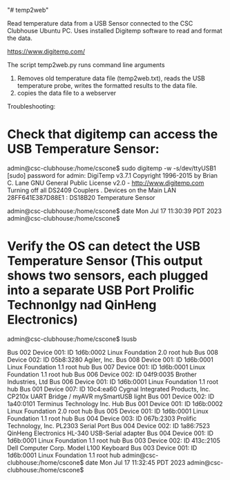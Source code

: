 "# temp2web" 

Read temperature data from a USB Sensor connected to the CSC Clubhouse Ubuntu PC.  Uses installed Digitemp software to read and format the data.

https://www.digitemp.com/

The script temp2web.py runs command line arguments

1. Removes old temperature data file (temp2web.txt), reads the USB temperature probe, writes the formatted results to the data file.
2. copies the data file to a webserver


Troubleshooting:

# Check that digitemp can access the USB Temperature Sensor:

admin@csc-clubhouse:/home/cscone$ sudo digitemp -w -s/dev/ttyUSB1
[sudo] password for admin: 
DigiTemp v3.7.1 Copyright 1996-2015 by Brian C. Lane
GNU General Public License v2.0 - http://www.digitemp.com
Turning off all DS2409 Couplers
.
Devices on the Main LAN
28FF641E387D88E1 : DS18B20 Temperature Sensor

admin@csc-clubhouse:/home/cscone$ date
Mon Jul 17 11:30:39 PDT 2023
admin@csc-clubhouse:/home/cscone$

# Verify the OS can detect the USB Temperature Sensor (This output shows two sensors, each plugged into a separate USB Port Prolific Technonlgy nad QinHeng Electronics)

admin@csc-clubhouse:/home/cscone$ lsusb

Bus 002 Device 001: ID 1d6b:0002 Linux Foundation 2.0 root hub
Bus 008 Device 002: ID 05b8:3280 Agiler, Inc. 
Bus 008 Device 001: ID 1d6b:0001 Linux Foundation 1.1 root hub
Bus 007 Device 001: ID 1d6b:0001 Linux Foundation 1.1 root hub
Bus 006 Device 002: ID 04f9:0035 Brother Industries, Ltd 
Bus 006 Device 001: ID 1d6b:0001 Linux Foundation 1.1 root hub
Bus 001 Device 007: ID 10c4:ea60 Cygnal Integrated Products, Inc. CP210x UART Bridge / myAVR mySmartUSB light
Bus 001 Device 002: ID 1a40:0101 Terminus Technology Inc. Hub
Bus 001 Device 001: ID 1d6b:0002 Linux Foundation 2.0 root hub
Bus 005 Device 001: ID 1d6b:0001 Linux Foundation 1.1 root hub
Bus 004 Device 003: ID 067b:2303 Prolific Technology, Inc. PL2303 Serial Port
Bus 004 Device 002: ID 1a86:7523 QinHeng Electronics HL-340 USB-Serial adapter
Bus 004 Device 001: ID 1d6b:0001 Linux Foundation 1.1 root hub
Bus 003 Device 002: ID 413c:2105 Dell Computer Corp. Model L100 Keyboard
Bus 003 Device 001: ID 1d6b:0001 Linux Foundation 1.1 root hub
admin@csc-clubhouse:/home/cscone$ date
Mon Jul 17 11:32:45 PDT 2023
admin@csc-clubhouse:/home/cscone$ 
